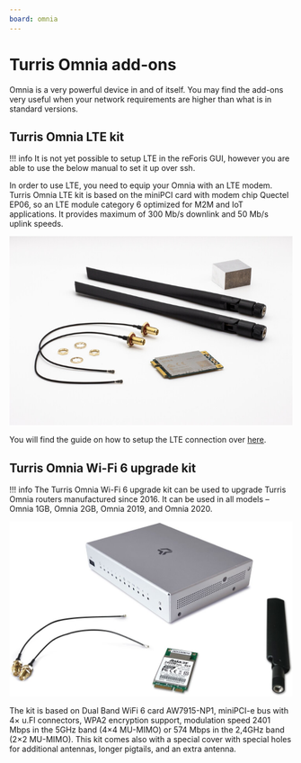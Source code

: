 ```yaml
---
board: omnia
---
```


# Turris Omnia add-ons

Omnia is a very powerful device in and of itself. You may find the add-ons very
useful when your network requirements are higher than what is in standard
versions.

## Turris Omnia LTE kit

!!! info
    It is not yet possible to setup LTE in the reForis GUI, however you are
    able to use the below manual to set it up over ssh.

In order to use LTE, you need to equip your Omnia with an LTE modem.
Turris Omnia LTE kit is based on the miniPCI card with modem chip Quectel EP06,
so an LTE module category 6 optimized for M2M and IoT applications. It provides
maximum of 300 Mb/s downlink and 50 Mb/s uplink speeds.

![Turris Omnia LTE kit](turris-omnia-lte-upgrade-kit.jpg)

You will find the guide on how to setup the LTE connection
over [here](../../../geek/lte/index.md).

## Turris Omnia Wi-Fi 6 upgrade kit

!!! info
    The Turris Omnia Wi-Fi 6 upgrade kit can be used to upgrade Turris Omnia
    routers manufactured since 2016. It can be used in all models – Omnia
    1GB, Omnia 2GB, Omnia 2019, and Omnia 2020.

![Turris Omnia Wi-Fi 6 Upgrade kit](turris-omnia-wifi-6-upgrade-kit.jpg)

The kit is based on Dual Band WiFi 6 card AW7915-NP1,
miniPCI-e bus with 4× u.Fl connectors, WPA2 encryption support,
modulation speed 2401 Mbps in the 5GHz band (4×4 MU-MIMO)
or 574 Mbps in the 2,4GHz band (2×2 MU-MIMO).
This kit comes also with a special cover with special holes for additional
antennas, longer pigtails, and an extra antenna.
